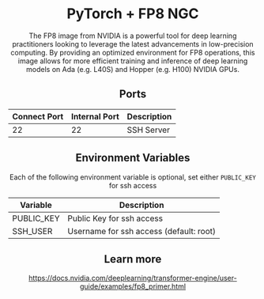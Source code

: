 <div align="center">

# PyTorch + FP8 NGC

The FP8 image from NVIDIA is a powerful tool for deep learning practitioners looking to leverage the latest advancements in low-precision computing. By providing an optimized environment for FP8 operations, this image allows for more efficient training and inference of deep learning models on Ada (e.g. L40S) and Hopper (e.g. H100) NVIDIA GPUs.

## Ports

| Connect Port | Internal Port | Description |
| ------------ | ------------- | ----------- |
| 22           | 22            | SSH Server  |

## Environment Variables

Each of the following environment variable is optional, set either `PUBLIC_KEY` for ssh access

| Variable     | Description                             |
| ------------ | --------------------------------------- |
| PUBLIC_KEY   | Public Key for ssh access               |
| SSH_USER     | Username for ssh access (default: root) |



## Learn more

https://docs.nvidia.com/deeplearning/transformer-engine/user-guide/examples/fp8_primer.html

